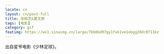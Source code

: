 ```yaml
---
locate: cn
layout: cn/post-full
title: 张柏芝&莫文蔚
tags: [电影]
category: gif
featimg: https://ws1.sinaimg.cn/large/7bb8bd97gy1fxk1ve1obgg20dc0711kz.gif
---
```


出自星爷电影《少林足球》。